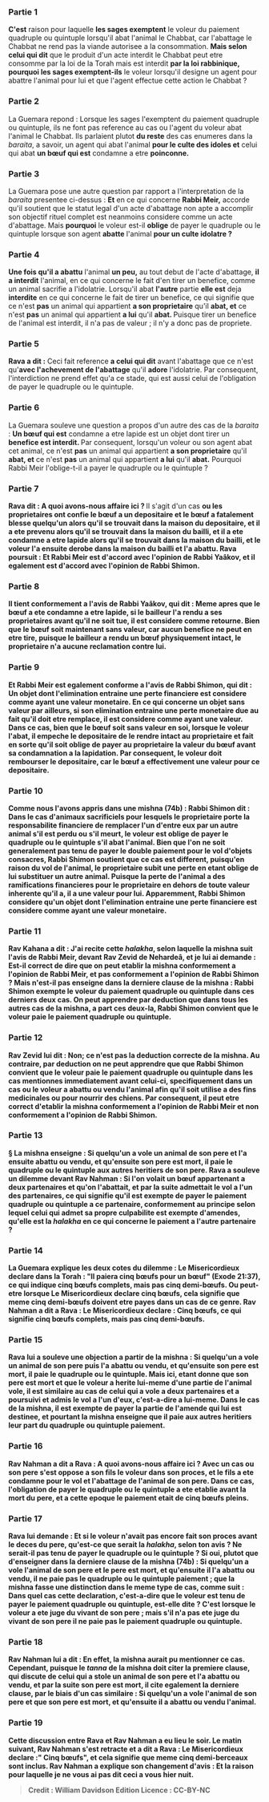 
### Partie 1
<b>C'est</b> raison pour laquelle <b>les sages exemptent</b> le voleur du paiement quadruple ou quintuple lorsqu'il abat l'animal le Chabbat, car l'abattage le Chabbat ne rend pas la viande autorisee a la consommation. <b>Mais selon celui qui dit</b> que le produit d'un acte interdit le Chabbat peut etre consomme par la loi de la Torah mais est interdit <b>par la loi rabbinique, pourquoi les sages exemptent-ils</b> le voleur lorsqu'il designe un agent pour abattre l'animal pour lui et que l'agent effectue cette action le Chabbat ?

### Partie 2
La Guemara repond : Lorsque les sages l'exemptent du paiement quadruple ou quintuple, ils ne font pas reference au cas ou l'agent du voleur abat l'animal le Chabbat. Ils parlaient plutot <b>du reste</b> des cas enumeres dans la <i>baraita</i>, a savoir, un agent qui abat l'animal <b>pour le culte des idoles et</b> celui qui abat <b>un bœuf qui est</b> condamne a etre <b>poinconne.</b>

### Partie 3
La Guemara pose une autre question par rapport a l'interpretation de la <i>baraita</i> presentee ci-dessus : <b>Et</b> en ce qui concerne <b>Rabbi Meir,</b> accorde qu'il soutient que le statut legal d'un acte d'abattage non apte a accomplir son objectif rituel complet est neanmoins considere comme un acte d'abattage. Mais <b>pourquoi</b> le voleur est-il <b>oblige</b> de payer le quadruple ou le quintuple lorsque son agent <b>abatte</b> l'animal <b>pour un culte idolatre ?</b>

### Partie 4
<b>Une fois qu'il a abattu</b> l'animal <b>un peu,</b> au tout debut de l'acte d'abattage, <b>il a interdit</b> l'animal, en ce qui concerne le fait d'en tirer un benefice, comme un animal sacrifie a l'idolatrie. Lorsqu'il abat <b>l'autre</b> partie <b>elle est</b> deja <b>interdite</b> en ce qui concerne le fait de tirer un benefice,</b> ce qui signifie que ce n'est <b>pas</b> un animal qui appartient <b>a son proprietaire</b> qu'il <b>abat, et</b> ce n'est <b>pas</b> un animal qui appartient <b>a lui</b> qu'il <b>abat. </b> Puisque tirer un benefice de l'animal est interdit, il n'a pas de valeur ; il n'y a donc pas de propriete.

### Partie 5
<b>Rava a dit :</b> Ceci fait reference <b>a celui qui dit</b> avant l'abattage que ce n'est qu'<b>avec l'achevement de l'abattage</b> qu'il <b>adore</b> l'idolatrie. Par consequent, l'interdiction ne prend effet qu'a ce stade, qui est aussi celui de l'obligation de payer le quadruple ou le quintuple.

### Partie 6
La Guemara souleve une question a propos d'un autre des cas de la <i>baraita</i> : <b>Un bœuf qui est</b> condamne a etre</b> lapide est un objet dont</b> tirer un <b>benefice est interdit. </b> Par consequent, lorsqu'un voleur ou son agent abat cet animal, ce n'est <b>pas</b> un animal qui appartient <b>a son proprietaire</b> qu'il <b>abat, et</b> ce n'est <b>pas</b> un animal qui appartient <b>a lui</b> qu'il <b>abat.</b> Pourquoi Rabbi Meir l'oblige-t-il a payer le quadruple ou le quintuple ?

### Partie 7
<b>Rava dit : A quoi avons-nous affaire ici ? </b> Il s'agit d'un cas <b>ou les proprietaires ont <b>confie</b> le bœuf <b>a un depositaire et</b> le bœuf a fatalement <b>blesse</b> quelqu'un alors qu'il se trouvait <b>dans la maison du depositaire, et il a ete prevenu</b> alors qu'il se trouvait <b>dans la maison du bailli, et il a ete condamne</b> a etre lapide alors qu'il se trouvait <b>dans la maison du bailli,</b> et le voleur l'a ensuite derobe dans la maison du bailli et l'a abattu. Rava poursuit : <b>Et Rabbi Meir est d'accord avec</b> l'opinion de <b>Rabbi Yaâkov, et il</b> egalement <b>est d'accord avec</b> l'opinion de <b>Rabbi Shimon.</b>

### Partie 8
<b>Il tient conformement</b> a l'avis de <b>Rabbi Yaâkov, qui dit : Meme apres</b> que le bœuf <b>a ete condamne</b> a etre lapide, si le <b>bailleur l'a rendu a ses proprietaires</b> avant qu'il ne soit tue, <b>il est</b> considere comme <b>retourne.</b> Bien que le bœuf soit maintenant sans valeur, car aucun benefice ne peut en etre tire, puisque le bailleur a rendu un bœuf physiquement intact, le proprietaire n'a aucune reclamation contre lui.

### Partie 9
<b>Et</b> Rabbi Meir est egalement <b>conforme</b> a l'avis de <b>Rabbi Shimon, qui dit : Un objet dont</b> l'elimination <b>entraine une perte financiere</b> <b>est considere</b> comme ayant une <b>valeur monetaire</b>. En ce qui concerne un objet sans valeur par ailleurs, si son elimination entraine une perte monetaire due au fait qu'il doit etre remplace, il est considere comme ayant une valeur. Dans ce cas, bien que le bœuf soit sans valeur en soi, lorsque le voleur l'abat, il empeche le depositaire de le rendre intact au proprietaire et fait en sorte qu'il soit oblige de payer au proprietaire la valeur du bœuf avant sa condamnation a la lapidation. Par consequent, le voleur doit rembourser le depositaire, car le bœuf a effectivement une valeur pour ce depositaire.

### Partie 10
<b>Comme nous l'avons appris</b> dans une mishna (74b) : <b>Rabbi Shimon dit :</b> Dans le cas d'animaux <b>sacrificiels</b> <b>pour lesquels</b> le proprietaire <b>porte</b> la <b>responsabilite financiere</b> de remplacer l'un d'entre eux par un autre animal s'il est perdu ou s'il meurt, le voleur est <b>oblige</b> de payer le quadruple ou le quintuple s'il abat l'animal. Bien que l'on ne soit generalement pas tenu de payer le double paiement pour le vol d'objets consacres, Rabbi Shimon soutient que ce cas est different, puisqu'en raison du vol de l'animal, le proprietaire subit une perte en etant oblige de lui substituer un autre animal. Puisque la perte de l'animal a des ramifications financieres pour le proprietaire en dehors de toute valeur inherente qu'il a, il a une valeur pour lui. <b>Apparemment,</b> Rabbi Shimon considere qu'un <b>objet dont</b> l'elimination <b>entraine une perte financiere</b> <b>est considere</b> comme ayant une <b>valeur monetaire</b>.

### Partie 11
<b>Rav Kahana a dit : J'ai recite</b> cette <b><i>halakha</i>,</b> selon laquelle la mishna suit l'avis de Rabbi Meir, <b>devant Rav Zevid de Nehardeâ,</b> et je lui ai demande : Est-il correct de dire que <b>on peut etablir la mishna conformement</b> a l'opinion de <b>Rabbi Meir, et pas conformement</b> a l'opinion de <b>Rabbi Shimon ? Mais n'est-il pas enseigne</b> dans <b>la derniere clause</b> de la mishna : <b>Rabbi Shimon exempte</b> le voleur du paiement quadruple ou quintuple <b>dans ces</b> derniers <b>deux</b> cas. On peut apprendre <b>par deduction que dans tous les</b> autres cas de la <b>mishna,</b> a part ces deux-la, Rabbi Shimon <b>convient</b> que le voleur paie le paiement quadruple ou quintuple.

### Partie 12
Rav Zevid <b>lui dit : Non;</b> ce n'est pas la deduction correcte de la mishna. Au contraire, <b>par deduction</b> on ne peut apprendre que <b>que</b> Rabbi Shimon <b>convient</b> que le voleur paie le paiement quadruple ou quintuple dans les cas mentionnes immediatement avant celui-ci, specifiquement <b>dans</b> un cas ou le voleur a <b>abattu ou vendu</b> l'animal afin qu'il soit utilise <b>a des fins medicinales ou pour</b> nourrir des <b>chiens. </b> Par consequent, il peut etre correct d'etablir la mishna conformement a l'opinion de Rabbi Meir et non conformement a l'opinion de Rabbi Shimon.

### Partie 13
§ La mishna enseigne : Si quelqu'un <b>a vole</b> un animal <b>de son pere et</b> l'a ensuite <b>abattu ou vendu</b>, et qu'ensuite son pere est mort, il paie le quadruple ou le quintuple aux autres heritiers de son pere. <b>Rava a souleve un dilemme devant Rav Nahman : </b> Si l'on <b>volait un bœuf</b> appartenant <b>a deux partenaires et qu'on l'abattait, et</b> par la suite <b>admettait</b> le vol <b>a l'un</b> des partenaires, ce qui signifie qu'il est exempte de payer le paiement quadruple ou quintuple a ce partenaire, conformement au principe selon lequel celui qui admet sa propre culpabilite est exempte d'amendes, <b>qu'elle est</b> la <i>halakha</i> en ce qui concerne le paiement a l'autre partenaire ?

### Partie 14
La Guemara explique les deux cotes du dilemme : <b>Le Misericordieux</b> declare dans la Torah : "Il paiera <b>cinq bœufs</b> pour un bœuf" (Exode 21:37), ce qui indique cinq bœufs complets, <b>mais pas cinq demi-bœufs. Ou peut-etre</b> lorsque <b>Le Misericordieux declare <b>cinq bœufs,</b> cela signifie que <b>meme cinq demi-bœufs</b> doivent etre payes dans un cas de ce genre. Rav Nahman <b>a dit a</b> Rava : <b>Le Misericordieux declare : <b>Cinq bœufs,</b> ce qui signifie cinq bœufs complets, <b>mais pas cinq demi-bœufs.</b>

### Partie 15
Rava <b>lui a souleve une objection</b> a partir de la mishna : Si quelqu'un <b>a vole</b> un animal <b>de son pere</b> puis l'a <b>abattu ou vendu</b>, <b>et qu'ensuite son pere est mort, il paie le quadruple ou le quintuple. Mais ici, etant donne que son pere est mort</b> et que le voleur a herite lui-meme d'une partie de l'animal vole, il est <b>similaire</b> au cas de celui qui a vole a deux partenaires <b>et a poursuivi et admis</b> le vol <b>a l'un d'eux,</b> c'est-a-dire a lui-meme. Dans le cas de la mishna, il est exempte de payer la partie de l'amende qui lui est destinee, <b>et</b> pourtant la mishna <b>enseigne</b> que <b>il paie</b> aux autres heritiers leur part du <b>quadruple ou quintuple paiement.</b>

### Partie 16
Rav Nahman <b>a dit a</b> Rava : <b>A quoi avons-nous affaire ici ? Avec</b> un cas <b>ou son pere s'est oppose</b> a son fils le voleur <b>dans</b> son <b>proces,</b> et le fils a ete condamne pour le vol et l'abattage de l'animal de son pere. Dans ce cas, l'obligation de payer le quadruple ou le quintuple a ete etablie avant la mort du pere, et a cette epoque le paiement etait de cinq bœufs pleins.

### Partie 17
Rava lui demande : <b>Et</b> si le voleur n'avait <b>pas</b> encore <b>fait son proces</b> avant le deces du pere, <b>qu'est-ce que</b> serait la <i>halakha</i>, selon ton avis ? Ne serait-il <b>pas</b> tenu de <b>payer le quadruple ou le quintuple ? Si oui, plutot que d'enseigner dans la derniere clause</b> de la mishna (74b) : Si quelqu'un <b>a vole l'animal de son pere</b> <b>et</b> le pere <b>est mort, et qu'ensuite il l'a abattu ou vendu</b>, <b>il ne paie pas le quadruple ou le quintuple paiement ; que</b> la mishna <b>fasse une distinction dans le meme</b> type de cas, comme suit : <b>Dans quel</b> cas <b>cette declaration,</b> c'est-a-dire que le voleur est tenu de payer le paiement quadruple ou quintuple, <b>est-elle dite ?</b> C'est <b>lorsque</b> le voleur <b>a ete juge</b> du vivant de son pere ; <b>mais</b> s'il <b>n'a pas ete juge</b> du vivant de son pere <b>il ne paie pas le paiement quadruple ou quintuple.</b>

### Partie 18
Rav Nahman <b>lui a dit : </b> En effet, la mishna aurait pu mentionner ce cas. Cependant, <b>puisque</b> le <i>tanna</i> de la mishna doit <b>citer la premiere clause,</b> qui discute de celui qui a <b>stole</b> un animal <b>de son pere et l'a abattu ou vendu</b>, <b>et par la suite son pere est mort, il cite egalement la derniere clause,</b> par le biais d'un cas similaire : Si quelqu'un <b>a vole l'animal de son pere</b> <b>et que son pere est mort, et qu'ensuite il a abattu ou vendu</b> l'animal.

### Partie 19
Cette discussion entre Rava et Rav Nahman a eu lieu le soir. <b>Le</b> <b>matin suivant,</b> Rav Nahman s'est retracte et a <b>dit a</b> Rava : <b>Le Misericordieux declare :" Cinq bœufs", et</b> cela signifie que <b>meme cinq demi-berceaux</b> sont inclus. Rav Nahman a explique son changement d'avis : <b>Et</b> la raison pour laquelle <b>je ne vous ai pas dit</b> ceci <b>a vous</b> hier <b>nuit</b>.

>Credit : William Davidson Edition
>Licence : CC-BY-NC
